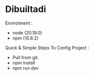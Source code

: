 # Dibuiltadi

Envirotment :
- node (20.19.0)
- npm (10.8.2)

Quick & Simple Steps To Config Project :
- Pull from git.
- npm install
- npm run dev

